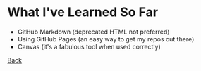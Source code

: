 # What I've Learned So Far
- GitHub Markdown (deprecated HTML not preferred)
- Using GitHub Pages (an easy way to get my repos out there)
- Canvas (it's a fabulous tool when used correctly)

[Back](README.md)
